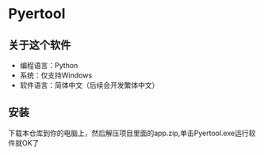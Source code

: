 # Pyertool

## 关于这个软件

- 编程语言：Python
- 系统：仅支持Windows
- 软件语言：简体中文（后续会开发繁体中文）

## 安装

下载本仓库到你的电脑上，然后解压项目里面的app.zip,单击Pyertool.exe运行软件就OK了
